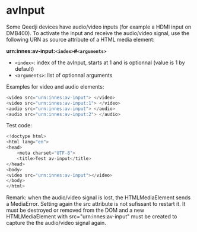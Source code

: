 # avInput

Some Qeedji devices have audio/video inputs (for example a HDMI input on DMB400).
To activate the input and receive the audio/video signal, use the following URN as source attribute of a HTML media element:

**urn:innes:av-input:`<index>`#`<arguments>`**

  * `<index>`: index of the avInput, starts at 1 and is optionnal (value is 1 by default)
  * `<arguments>`: list of optionnal arguments

Examples for video and audio elements:

````javascript
<video src="urn:innes:av-input"> </video>
<video src="urn:innes:av-input:1"> </video>
<audio src="urn:innes:av-input"> </audio>
<audio src="urn:innes:av-input:2"> </audio>
````
Test code:
````javascript
<!doctype html>
<html lang="en">
<head>
    <meta charset="UTF-8">
    <title>Test av-input</title>
</head>
<body>
<video src="urn:innes:av-input"></video>
</body>
</html>
````
Remark: when the audio/video signal is lost, the HTMLMediaElement sends a MediaError. Setting again the src attribute is not sufissant to restart it. It must be destroyed or removed from the DOM and a new HTMLMediaElement with src="urn:innes:av-input" must be created to capture the the audio/video signal again.